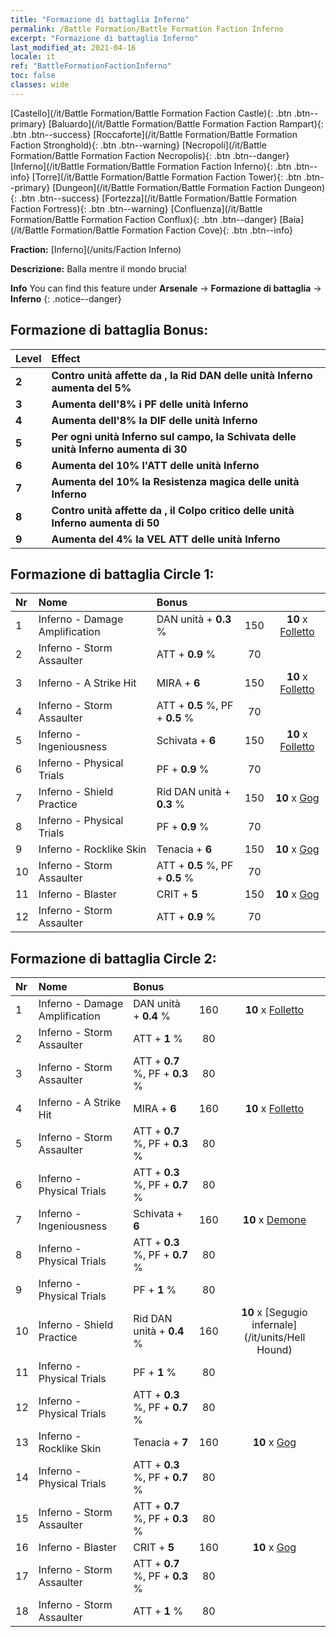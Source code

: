 ```yaml
---
title: "Formazione di battaglia Inferno"
permalink: /Battle Formation/Battle Formation Faction Inferno
excerpt: "Formazione di battaglia Inferno"
last_modified_at: 2021-04-16
locale: it
ref: "BattleFormationFactionInferno"
toc: false
classes: wide
---
```

 [Castello](/it/Battle Formation/Battle Formation Faction Castle){: .btn .btn--primary} [Baluardo](/it/Battle Formation/Battle Formation Faction Rampart){: .btn .btn--success} [Roccaforte](/it/Battle Formation/Battle Formation Faction Stronghold){: .btn .btn--warning} [Necropoli](/it/Battle Formation/Battle Formation Faction Necropolis){: .btn .btn--danger} [Inferno](/it/Battle Formation/Battle Formation Faction Inferno){: .btn .btn--info} [Torre](/it/Battle Formation/Battle Formation Faction Tower){: .btn .btn--primary} [Dungeon](/it/Battle Formation/Battle Formation Faction Dungeon){: .btn .btn--success} [Fortezza](/it/Battle Formation/Battle Formation Faction Fortress){: .btn .btn--warning} [Confluenza](/it/Battle Formation/Battle Formation Faction Conflux){: .btn .btn--danger} [Baia](/it/Battle Formation/Battle Formation Faction Cove){: .btn .btn--info} 

  **Fraction:** [Inferno](/units/Faction Inferno)

  **Descrizione:** Balla mentre il mondo brucia!

**Info** You can find this feature under **Arsenale** -> **Formazione di battaglia** -> **Inferno** 
{: .notice--danger}

## Formazione di battaglia Bonus:

  | Level |         Effect        |
  |:------|:---------------------|
  | **2** | **Contro unità affette da <Combustione>, la Rid DAN delle unità Inferno aumenta del 5%** |
  | **3** | **Aumenta dell'8% i PF delle unità Inferno** |
  | **4** | **Aumenta dell'8% la DIF delle unità Inferno** |
  | **5** | **Per ogni unità Inferno sul campo, la Schivata delle unità Inferno aumenta di 30** |
  | **6** | **Aumenta del 10% l'ATT delle unità Inferno** |
  | **7** | **Aumenta del 10% la Resistenza magica delle unità Inferno** |
  | **8** | **Contro unità affette da <Combustione>, il Colpo critico delle unità Inferno aumenta di 50** |
  | **9** | **Aumenta del 4% la VEL ATT delle unità Inferno** |

## Formazione di battaglia Circle 1:

  |  Nr  |  Nome   |  Bonus  | <i class="fas fa-flask"/>  |  <i class="fab fa-optin-monster"/> |
  |:-----|:--------------------|:---------|:-----------------:|:----------------:|
  | 1 | Inferno - Damage Amplification | DAN unità + **0.3** % | 150 |  **10** x [Folletto](/it/units/Imp) |
  | 2 | Inferno - Storm Assaulter | ATT + **0.9** % | 70 |   |
  | 3 | Inferno - A Strike Hit | MIRA + **6**  | 150 |  **10** x [Folletto](/it/units/Imp) |
  | 4 | Inferno - Storm Assaulter | ATT + **0.5** %, PF + **0.5** % | 70 |   |
  | 5 | Inferno - Ingeniousness | Schivata + **6**  | 150 |  **10** x [Folletto](/it/units/Imp) |
  | 6 | Inferno - Physical Trials | PF + **0.9** % | 70 |   |
  | 7 | Inferno - Shield Practice | Rid DAN unità + **0.3** % | 150 |  **10** x [Gog](/it/units/Gog) |
  | 8 | Inferno - Physical Trials | PF + **0.9** % | 70 |   |
  | 9 | Inferno - Rocklike Skin | Tenacia + **6**  | 150 |  **10** x [Gog](/it/units/Gog) |
  | 10 | Inferno - Storm Assaulter | ATT + **0.5** %, PF + **0.5** % | 70 |   |
  | 11 | Inferno - Blaster | CRIT + **5**  | 150 |  **10** x [Gog](/it/units/Gog) |
  | 12 | Inferno - Storm Assaulter | ATT + **0.9** % | 70 |   |
  


## Formazione di battaglia Circle 2:

  |  Nr  |  Nome   |  Bonus  | <i class="fas fa-flask"/>  |  <i class="fab fa-optin-monster"/> |
  |:-----|:--------------------|:---------|:-----------------:|:----------------:|
  | 1 | Inferno - Damage Amplification | DAN unità + **0.4** % | 160 |  **10** x [Folletto](/it/units/Imp) |
  | 2 | Inferno - Storm Assaulter | ATT + **1** % | 80 |   |
  | 3 | Inferno - Storm Assaulter | ATT + **0.7** %, PF + **0.3** % | 80 |   |
  | 4 | Inferno - A Strike Hit | MIRA + **6**  | 160 |  **10** x [Folletto](/it/units/Imp) |
  | 5 | Inferno - Storm Assaulter | ATT + **0.7** %, PF + **0.3** % | 80 |   |
  | 6 | Inferno - Physical Trials | ATT + **0.3** %, PF + **0.7** % | 80 |   |
  | 7 | Inferno - Ingeniousness | Schivata + **6**  | 160 |  **10** x [Demone](/it/units/Demon) |
  | 8 | Inferno - Physical Trials | ATT + **0.3** %, PF + **0.7** % | 80 |   |
  | 9 | Inferno - Physical Trials | PF + **1** % | 80 |   |
  | 10 | Inferno - Shield Practice | Rid DAN unità + **0.4** % | 160 |  **10** x [Segugio infernale](/it/units/Hell Hound) |
  | 11 | Inferno - Physical Trials | PF + **1** % | 80 |   |
  | 12 | Inferno - Physical Trials | ATT + **0.3** %, PF + **0.7** % | 80 |   |
  | 13 | Inferno - Rocklike Skin | Tenacia + **7**  | 160 |  **10** x [Gog](/it/units/Gog) |
  | 14 | Inferno - Physical Trials | ATT + **0.3** %, PF + **0.7** % | 80 |   |
  | 15 | Inferno - Storm Assaulter | ATT + **0.7** %, PF + **0.3** % | 80 |   |
  | 16 | Inferno - Blaster | CRIT + **5**  | 160 |  **10** x [Gog](/it/units/Gog) |
  | 17 | Inferno - Storm Assaulter | ATT + **0.7** %, PF + **0.3** % | 80 |   |
  | 18 | Inferno - Storm Assaulter | ATT + **1** % | 80 |   |
  

